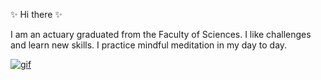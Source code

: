 ✨ Hi there ✨ 

I am an actuary graduated from the Faculty of Sciences.
I like challenges and learn new skills.
I practice mindful meditation in my day to day.

[![gif](https://winx-fanfiction-story.fandom.com/wiki/Magic_Winx?file=Magic_winx.gif)](https://github.com/rigobertocanseco/)
